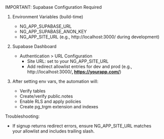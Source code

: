 IMPORTANT: Supabase Configuration Required

1. Environment Variables (build-time)
   - NG_APP_SUPABASE_URL
   - NG_APP_SUPABASE_ANON_KEY
   - NG_APP_SITE_URL (e.g., http://localhost:3000/ during development)

2. Supabase Dashboard
   - Authentication > URL Configuration
     * Site URL: set to your NG_APP_SITE_URL
     * Add redirect allowlist entries for dev and prod (e.g., http://localhost:3000/**, https://yourapp.com/**)

3. After setting env vars, the automation will:
   - Verify tables
   - Create/verify public.notes
   - Enable RLS and apply policies
   - Create pg_trgm extension and indexes

Troubleshooting:
- If signup returns redirect errors, ensure NG_APP_SITE_URL matches your allowlist and includes trailing slash.
